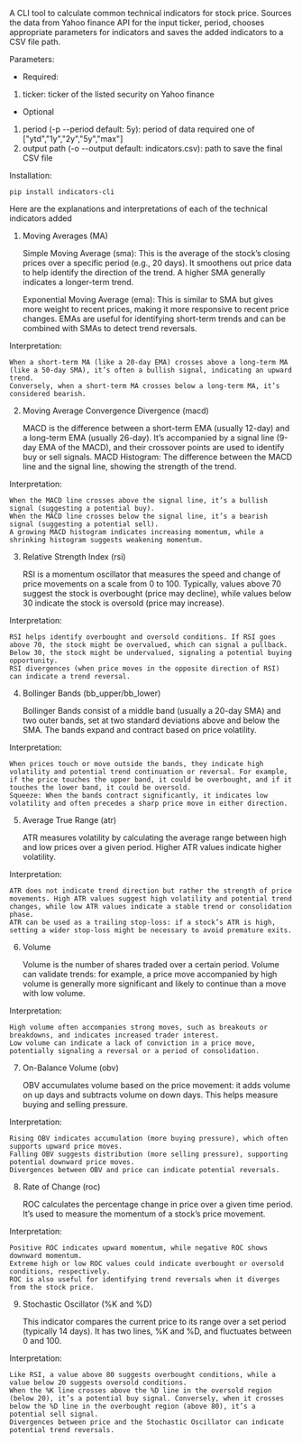 A CLI tool to calculate common technical indicators for stock price. Sources the data from Yahoo finance API for the input ticker, period, chooses appropriate parameters for indicators and saves the
added indicators to a CSV file path.

Parameters:
- Required:
1) ticker: ticker of the listed security on Yahoo finance
- Optional
1) period (-p --period default: 5y): period of data required one of ["ytd","1y","2y","5y","max"]
2) output path (-o --output default: indicators.csv): path to save the final CSV file

Installation:

    pip install indicators-cli

Here are the explanations and interpretations of each of the technical indicators added

1. Moving Averages (MA)

    Simple Moving Average (sma): This is the average of the stock’s closing prices over a specific period (e.g., 20 days). It smoothens out price data to help identify the direction of the trend. A higher SMA generally indicates a longer-term trend.

    Exponential Moving Average (ema): This is similar to SMA but gives more weight to recent prices, making it more responsive to recent price changes. EMAs are useful for identifying short-term trends and can be combined with SMAs to detect trend reversals.

Interpretation:

    When a short-term MA (like a 20-day EMA) crosses above a long-term MA (like a 50-day SMA), it’s often a bullish signal, indicating an upward trend.
    Conversely, when a short-term MA crosses below a long-term MA, it’s considered bearish.

2. Moving Average Convergence Divergence (macd)

    MACD is the difference between a short-term EMA (usually 12-day) and a long-term EMA (usually 26-day). It’s accompanied by a signal line (9-day EMA of the MACD), and their crossover points are used to identify buy or sell signals.
    MACD Histogram: The difference between the MACD line and the signal line, showing the strength of the trend.

Interpretation:

    When the MACD line crosses above the signal line, it’s a bullish signal (suggesting a potential buy).
    When the MACD line crosses below the signal line, it’s a bearish signal (suggesting a potential sell).
    A growing MACD histogram indicates increasing momentum, while a shrinking histogram suggests weakening momentum.

3. Relative Strength Index (rsi)

    RSI is a momentum oscillator that measures the speed and change of price movements on a scale from 0 to 100.
    Typically, values above 70 suggest the stock is overbought (price may decline), while values below 30 indicate the stock is oversold (price may increase).

Interpretation:

    RSI helps identify overbought and oversold conditions. If RSI goes above 70, the stock might be overvalued, which can signal a pullback. Below 30, the stock might be undervalued, signaling a potential buying opportunity.
    RSI divergences (when price moves in the opposite direction of RSI) can indicate a trend reversal.

4. Bollinger Bands (bb_upper/bb_lower)

    Bollinger Bands consist of a middle band (usually a 20-day SMA) and two outer bands, set at two standard deviations above and below the SMA. The bands expand and contract based on price volatility.

Interpretation:

    When prices touch or move outside the bands, they indicate high volatility and potential trend continuation or reversal. For example, if the price touches the upper band, it could be overbought, and if it touches the lower band, it could be oversold.
    Squeeze: When the bands contract significantly, it indicates low volatility and often precedes a sharp price move in either direction.

5. Average True Range (atr)

    ATR measures volatility by calculating the average range between high and low prices over a given period. Higher ATR values indicate higher volatility.

Interpretation:

    ATR does not indicate trend direction but rather the strength of price movements. High ATR values suggest high volatility and potential trend changes, while low ATR values indicate a stable trend or consolidation phase.
    ATR can be used as a trailing stop-loss: if a stock’s ATR is high, setting a wider stop-loss might be necessary to avoid premature exits.

6. Volume

    Volume is the number of shares traded over a certain period. Volume can validate trends: for example, a price move accompanied by high volume is generally more significant and likely to continue than a move with low volume.

Interpretation:

    High volume often accompanies strong moves, such as breakouts or breakdowns, and indicates increased trader interest.
    Low volume can indicate a lack of conviction in a price move, potentially signaling a reversal or a period of consolidation.

7. On-Balance Volume (obv)

    OBV accumulates volume based on the price movement: it adds volume on up days and subtracts volume on down days. This helps measure buying and selling pressure.

Interpretation:

    Rising OBV indicates accumulation (more buying pressure), which often supports upward price moves.
    Falling OBV suggests distribution (more selling pressure), supporting potential downward price moves.
    Divergences between OBV and price can indicate potential reversals.

8. Rate of Change (roc)

    ROC calculates the percentage change in price over a given time period. It’s used to measure the momentum of a stock’s price movement.

Interpretation:

    Positive ROC indicates upward momentum, while negative ROC shows downward momentum.
    Extreme high or low ROC values could indicate overbought or oversold conditions, respectively.
    ROC is also useful for identifying trend reversals when it diverges from the stock price.

9. Stochastic Oscillator (%K and %D)

    This indicator compares the current price to its range over a set period (typically 14 days). It has two lines, %K and %D, and fluctuates between 0 and 100.

Interpretation:

    Like RSI, a value above 80 suggests overbought conditions, while a value below 20 suggests oversold conditions.
    When the %K line crosses above the %D line in the oversold region (below 20), it’s a potential buy signal. Conversely, when it crosses below the %D line in the overbought region (above 80), it’s a potential sell signal.
    Divergences between price and the Stochastic Oscillator can indicate potential trend reversals.
